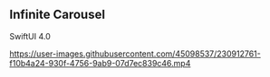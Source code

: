 ## Infinite Carousel

SwiftUI 4.0



https://user-images.githubusercontent.com/45098537/230912761-f10b4a24-930f-4756-9ab9-07d7ec839c46.mp4

